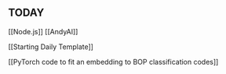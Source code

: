 
## TODAY
[[Node.js]]
[[AndyAI]]

[[Starting Daily Template]]

[[PyTorch code to fit an embedding to BOP classification codes]]


